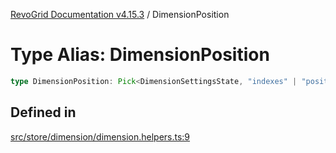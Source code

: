 [RevoGrid Documentation v4.15.3](README.md) / DimensionPosition

# Type Alias: DimensionPosition

```ts
type DimensionPosition: Pick<DimensionSettingsState, "indexes" | "positionIndexes" | "originItemSize" | "positionIndexToItem">;
```

## Defined in

[src/store/dimension/dimension.helpers.ts:9](https://github.com/revolist/revogrid/blob/0f25b4576d7b148a35319cded1f6d62c5f4ebd98/src/store/dimension/dimension.helpers.ts#L9)
